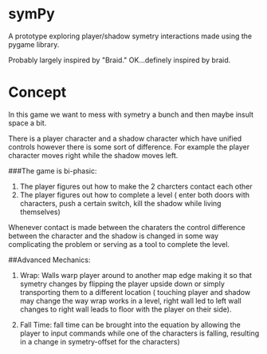symPy
=====

A prototype exploring player/shadow symetry interactions made using the pygame library. 

Probably largely inspired by "Braid." OK...definely inspired by braid.


Concept
=======
In this game we want to mess with symetry a bunch and then maybe insult space a bit.

There is a player character and a shadow character which have unified controls
however there is some sort of difference. For example the player character moves
right while the shadow moves left.

###The game is bi-phasic:

1. The player figures out how to make the 2 charcters contact each other
2. The player figures out how to complete a level 
   ( enter both doors with characters, push a certain switch, kill the shadow 
     	  while living themselves)

Whenever contact is made between the charaters the control difference between 
the character and the shadow is changed in some way complicating the problem
or serving as a tool to complete the level.


##Advanced Mechanics:

1. Wrap: Walls warp player around to another map edge making it so that symetry 
changes by flipping the player upside down or simply transporting them to a 
different location ( touching player and shadow may change the way wrap works in 
a level, right wall led to left wall changes to right wall leads to floor with the
player on their side).

2. Fall Time: fall time can be brought into the equation by allowing the player to
input commands while one of the characters is falling, resulting in a change in 
symetry-offset for the characters)


